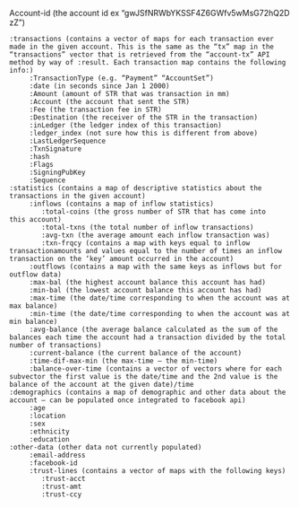 <p>Account-id (the account id ex “gwJSfNRWbYKSSF4Z6GWfv5wMsG72hQ2D
zZ”)</p>
<pre><code>:transactions (contains a vector of maps for each transaction ever made in the given account. This is the same as the “tx” map in the “transactions” vector that is retrieved from the “account-tx” API method by way of :result. Each transaction map contains the following info:)
     :TransactionType (e.g. “Payment” “AccountSet”)
     :date (in seconds since Jan 1 2000)
     :Amount (amount of STR that was transaction in mm)
     :Account (the account that sent the STR)
     :Fee (the transaction fee in STR)
     :Destination (the receiver of the STR in the transaction)
     :inLedger (the ledger index of this transaction)
     :ledger_index (not sure how this is different from above)
     :LastLedgerSequence
     :TxnSignature
     :hash
     :Flags
     :SigningPubKey
     :Sequence
:statistics (contains a map of descriptive statistics about the transactions in the given account)
     :inflows (contains a map of inflow statistics)
        :total-coins (the gross number of STR that has come into    this account)
        :total-txns (the total number of inflow transactions)
        :avg-txn (the average amount each inflow transaction was)
        :txn-frqcy (contains a map with keys equal to inflow transactionamounts and values equal to the number of times an inflow transaction on the ‘key’ amount occurred in the account)
     :outflows (contains a map with the same keys as inflows but for outflow data)
     :max-bal (the highest account balance this account has had)
     :min-bal (the lowest account balance this account has had)
     :max-time (the date/time corresponding to when the account was at max balance)
     :min-time (the date/time corresponding to when the account was at min balance)
     :avg-balance (the average balance calculated as the sum of the balances each time the account had a transaction divided by the total number of transactions)
     :current-balance (the current balance of the account)
     :time-dif-max-min (the max-time – the min-time)
     :balance-over-time (contains a vector of vectors where for each subvector the first value is the date/time and the 2nd value is the balance of the account at the given date)/time
:demographics (contains a map of demographic and other data about the  account – can be populated once integrated to facebook api)
     :age
     :location
     :sex
     :ethnicity
     :education
:other-data (other data not currently populated)
     :email-address
     :facebook-id
     :trust-lines (contains a vector of maps with the following keys)
        :trust-acct
        :trust-amt
        :trust-ccy
</code></pre>
